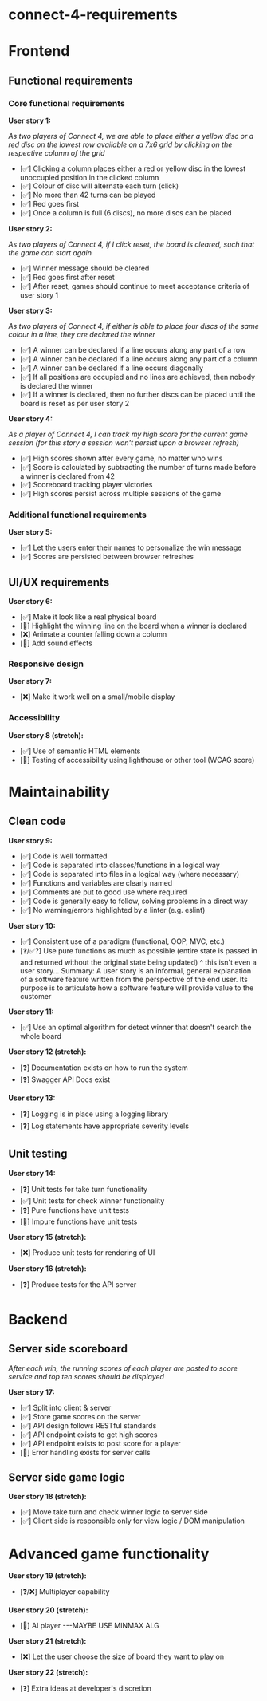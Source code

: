 # connect-4-requirements

# Frontend

## Functional requirements

### Core functional requirements

**User story 1:**

*As two players of Connect 4, we are able to place either a yellow disc or a red disc on the lowest row available on a 7x6 grid by clicking on the respective column of the grid*
- [✅] Clicking a column places either a red or yellow disc in the lowest unoccupied position in the clicked column
- [✅] Colour of disc will alternate each turn (click)
- [✅] No more than 42 turns can be played
- [✅] Red goes first
- [✅] Once a column is full (6 discs), no more discs can be placed

**User story 2:**

*As two players of Connect 4, if I click reset, the board is cleared, such that the game can start again*
- [✅] Winner message should be cleared
- [✅] Red goes first after reset
- [✅] After reset, games should continue to meet acceptance criteria of user story 1

**User story 3:**

*As two players of Connect 4, if either is able to place four discs of the same colour in a line, they are declared the winner*
- [✅] A winner can be declared if a line occurs along any part of a row
- [✅] A winner can be declared if a line occurs along any part of a column
- [✅] A winner can be declared if a line occurs diagonally
- [✅] If all positions are occupied and no lines are achieved, then nobody is declared the winner
- [✅] If a winner is declared, then no further discs can be placed until the board is reset as per user story 2
 
**User story 4:**

*As a player of Connect 4, I can track my high score for the current game session (for this story a session won't persist upon a browser refresh)*
- [✅] High scores shown after every game, no matter who wins
- [✅] Score is calculated by subtracting the number of turns made before a winner is declared from 42
- [✅] Scoreboard tracking player victories
- [✅] High scores persist across multiple sessions of the game

### Additional functional requirements

**User story 5:**
- [✅] Let the users enter their names to personalize the win message
- [✅] Scores are persisted between browser refreshes

## UI/UX requirements

**User story 6:**
- [✅] Make it look like a real physical board
- [🎯] Highlight the winning line on the board when a winner is declared
- [❌] Animate a counter falling down a column
- [🎯] Add sound effects

### Responsive design

**User story 7:**
- [❌] Make it work well on a small/mobile display

### Accessibility

**User story 8 (stretch):**
- [✅] Use of semantic HTML elements
- [🎯] Testing of accessibility using lighthouse or other tool (WCAG score)

# Maintainability

## Clean code

**User story 9:**
- [✅] Code is well formatted
- [✅] Code is separated into classes/functions in a logical way
- [✅] Code is separated into files in a logical way (where necessary)
- [✅] Functions and variables are clearly named
- [✅] Comments are put to good use where required
- [✅] Code is generally easy to follow, solving problems in a direct way
- [✅] No warning/errors highlighted by a linter (e.g. eslint)

**User story 10:**
- [✅] Consistent use of a paradigm (functional, OOP, MVC, etc.)
- [❓/✅?] Use pure functions as much as possible (entire state is passed in and returned without the original state being updated)
^ this isn't even a user story... 
Summary: A user story is an informal, general explanation of a software feature written from the perspective of the end user. Its purpose is to articulate how a software feature will provide value to the customer

**User story 11:**
- [✅] Use an optimal algorithm for detect winner that doesn't search the whole board

**User story 12 (stretch):**
- [❓] Documentation exists on how to run the system
- [❓] Swagger API Docs exist

**User story 13:**
- [❓] Logging is in place using a logging library
- [❓] Log statements have appropriate severity levels

## Unit testing 

**User story 14:**
- [❓] Unit tests for take turn functionality
- [✅] Unit tests for check winner functionality 
- [❓] Pure functions have unit tests
- [🎯] Impure functions have unit tests

**User story 15 (stretch):**
- [❌] Produce unit tests for rendering of UI

**User story 16 (stretch):**
- [❓] Produce tests for the API server

# Backend

## Server side scoreboard

*After each win, the running scores of each player are posted to score service and top ten scores should be displayed*

**User story 17:**
- [✅] Split into client & server
- [✅] Store game scores on the server
- [✅] API design follows RESTful standards
- [✅] API endpoint exists to get high scores
- [✅] API endpoint exists to post score for a player
- [🎯] Error handling exists for server calls
  
## Server side game logic

**User story 18 (stretch):**
- [✅] Move take turn and check winner logic to server side
- [✅] Client side is responsible only for view logic / DOM manipulation

# Advanced game functionality 

**User story 19 (stretch):**
- [❓/❌] Multiplayer capability

**User story 20 (stretch):**
- [🎯] AI player ---MAYBE USE MINMAX ALG

**User story 21 (stretch):**
- [❌] Let the user choose the size of board they want to play on

**User story 22 (stretch):**
- [❓] Extra ideas at developer's discretion 
